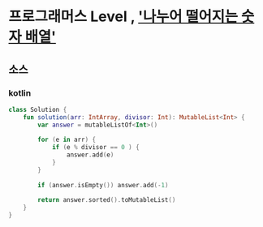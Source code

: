 # 프로그래머스 Level , ['나누어 떨어지는 숫자 배열'](https://programmers.co.kr/learn/courses/30/lessons/12910)

## 소스

### kotlin

```kotlin
class Solution {
    fun solution(arr: IntArray, divisor: Int): MutableList<Int> {
        var answer = mutableListOf<Int>()
        
        for (e in arr) {
            if (e % divisor == 0 ) {
                answer.add(e)
            }
        }
        
        if (answer.isEmpty()) answer.add(-1)
        
        return answer.sorted().toMutableList()
    }
}
```